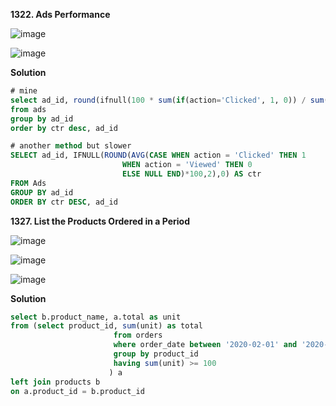 **1322. Ads Performance**

![image](https://user-images.githubusercontent.com/51500878/138501190-c31a6854-c6b8-474d-81e8-16dd71e16726.png)

![image](https://user-images.githubusercontent.com/51500878/138501208-11844f2b-9851-4008-9147-1155261a8c63.png)

**Solution**

```sql
# mine
select ad_id, round(ifnull(100 * sum(if(action='Clicked', 1, 0)) / sum(if(action='Ignored', 0 , 1)), 0), 2) as ctr
from ads
group by ad_id
order by ctr desc, ad_id
```

```sql
# another method but slower
SELECT ad_id, IFNULL(ROUND(AVG(CASE WHEN action = 'Clicked' THEN 1
                         WHEN action = 'Viewed' THEN 0
                         ELSE NULL END)*100,2),0) AS ctr
FROM Ads
GROUP BY ad_id
ORDER BY ctr DESC, ad_id
```

**1327. List the Products Ordered in a Period**

![image](https://user-images.githubusercontent.com/51500878/138504258-77c48233-6496-456e-aea1-d9bf21880a6c.png)

![image](https://user-images.githubusercontent.com/51500878/138504298-bae83adc-4ac4-4aef-ae6c-2f3875ef6ef1.png)

![image](https://user-images.githubusercontent.com/51500878/138504319-31bc18e9-2fc2-461d-8690-321f1148c939.png)

**Solution**

```sql
select b.product_name, a.total as unit
from (select product_id, sum(unit) as total
                       from orders 
                       where order_date between '2020-02-01' and '2020-02-29' 
                       group by product_id
                       having sum(unit) >= 100
                      ) a
left join products b
on a.product_id = b.product_id
```



